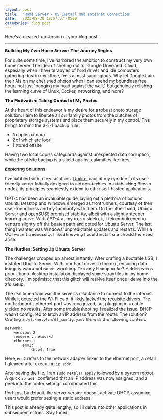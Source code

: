 ```yaml
---
layout: post
title:  "Home Server - OS Install and Internet Connection"
date:   2023-08-30 19:57:57 -0500
categories: blog post
---
```

Here's a cleaned-up version of your blog post:

---

**Building My Own Home Server: The Journey Begins**

For quite some time, I've harbored the ambition to construct my very own home server. The idea of shelling out for Google Drive and iCloud, especially when I have terabytes of hard drives and idle computers gathering dust in my office, feels almost sacrilegious. Why let Google train their AIs on my cherished photos when I can spend my boundless free hours not just "banging my head against the wall," but genuinely relishing the learning curve of Linux, Docker, networking, and more?

**The Motivation: Taking Control of My Photos**

At the heart of this endeavor is my desire for a robust photo storage solution. I aim to liberate all our family photos from the clutches of proprietary storage systems and place them securely in my control. This brings to mind the 3-2-1 backup rule:
- 3 copies of data
- 2 of which are local
- 1 stored offsite

Having two local copies safeguards against unexpected data corruption, while the offsite backup is a shield against calamities like fires.

**Exploring Solutions**

I've dabbled with a few solutions. [Umbrel](www.getumbrel.com) caught my eye due to its user-friendly setup. Initially designed to aid non-techies in establishing Bitcoin nodes, its principles seamlessly extend to other self-hosted applications.

GPT-4 has been an invaluable guide, laying out a plethora of options. Ubuntu Desktop and Windows emerged as frontrunners, courtesy of their user-friendliness and my familiarity with them. On the other hand, Ubuntu Server and openSUSE promised stability, albeit with a slightly steeper learning curve. With GPT-4 as my trusty sidekick, I felt emboldened to venture slightly off the beaten path and opted for Ubuntu Server. The last thing I wanted was Windows' unpredictable updates and restarts. While a GUI wasn't a necessity, I liked knowing I could install one should the need arise.

**The Hurdles: Setting Up Ubuntu Server**

The challenges cropped up almost instantly. After crafting a bootable USB, I installed Ubuntu Server. With four hard drives in the mix, ensuring data integrity was a tad nerve-wracking. The only hiccup so far? A drive with a prior Ubuntu desktop installation displayed some stray files in my home directory. I'm optimistic that this glitch will resolve itself once I delve into the zfs setup.

The real time-drain was the server's reluctance to connect to the internet. While it detected the Wi-Fi card, it likely lacked the requisite drivers. The motherboard's ethernet port was recognized, but plugging in a cable yielded no results. After some troubleshooting, I realized the issue: DHCP wasn't configured to fetch an IP address from the router. The solution? Crafting a `/etc/netplan/99_config.yaml` file with the following content:

```
network:
    version: 2
    renderer: networkd
    ethernets:
        eno2:
            dhcp4: true
```

Here, `eno2` refers to the network adapter linked to the ethernet port, a detail I gleaned after executing `ip addr`.

After saving the file, I ran `sudo netplan apply` followed by a system reboot. A quick `ip addr` confirmed that an IP address was now assigned, and a peek into the router settings corroborated this.

Perhaps, by default, the server version doesn't activate DHCP, assuming users would prefer setting a static address.

This post is already quite lengthy, so I'll delve into other applications in subsequent entries. Stay tuned!